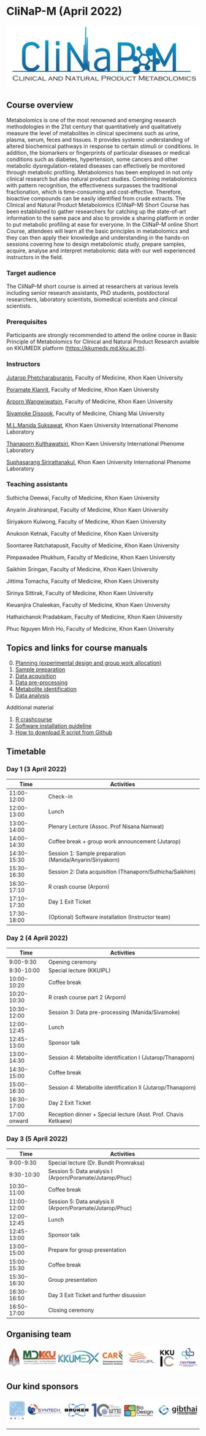 # CliNaP-M (April 2022)
![](figures/CliNaP-LOGO4.png)

## Course overview

Metabolomics is one of the most renowned and emerging research methodologies in the 21st century that quantitatively and qualitatively measure the level of
metabolites in clinical specimens such as urine, plasma, serum, feces and tissues. It provides systemic understanding of altered biochemical pathways in
response to certain stimuli or conditions. In addition, the biomarkers or fingerprints of particular diseases or medical conditions such as diabetes,
hypertension, some cancers and other metabolic dysregulation-related diseases can effectively be monitored through metabolic profiling. Metabolomics has
been employed in not only clinical research but also natural product studies. Combining metabolomics with pattern recognition, the effectiveness surpasses
the traditional fractionation, which is time-consuming and cost-effective. Therefore, bioactive compounds can be easily identified from crude extracts. 
The Clinical and Natural Product Metabolomics (CliNaP-M) Short Course has been established to gather researchers for catching up the state-of-art
information to the same pace and also to provide a sharing platform in order to put metabolic profiling at ease for everyone.  In the CliNaP-M online Short
Course, attendees will learn all the basic principles in metabolomics and they can then apply their knowledge and understanding in the hands-on sessions
covering how to design metabolomic study, prepare samples, acquire, analyse and interpret metabolomic data with our well experienced instructors in the
field.

### Target audience
The CliNaP-M short course is aimed at researchers at various levels including senior research assistants, PhD students, postdoctoral researchers, 
laboratory scientists, biomedical scientists and clinical scientists.

### Prerequisites
Participants are strongly recommended to attend the online course in Basic Principle of Metabolomics for Clinical and Natural Product Research avialble on
KKUMEDX platform (https://kkumedx.md.kku.ac.th).

### Instructors
[Jutarop Phetcharaburanin](https://www.jutarop.com), Faculty of Medicine, Khon Kaen University

[Poramate Klanrit](https://biochem.md.kku.ac.th/academic-staff/), Faculty of Medicine, Khon Kaen University

[Arporn Wangwiwatsin](https://biochem.md.kku.ac.th/academic-staff/), Faculty of Medicine, Khon Kaen University

[Sivamoke Dissook](https://w2.med.cmu.ac.th/omics/sivamoke/), Faculty of Medicine, Chiang Mai University

[M.L.Manida Suksawat](https://kkuipl.org/executive-committee/), Khon Kaen University International Phenome Laboratory

[Thanaporn Kulthawatsiri](https://kkuipl.org/executive-committee/), Khon Kaen University International Phenome Laboratory

[Suphasarang Sirirattanakul](https://kkuipl.org/executive-committee/), Khon Kaen University International Phenome Laboratory

### Teaching assistants

Suthicha Deewai, Faculty of Medicine, Khon Kaen University

Anyarin Jirahiranpat, Faculty of Medicine, Khon Kaen University

Siriyakorn Kulwong, Faculty of Medicine, Khon Kaen University

Anukoon Ketnak, Faculty of Medicine, Khon Kaen University

Soontaree Ratchatapusit, Faculty of Medicine, Khon Kaen University

Pimpawadee Phukhum, Faculty of Medicine, Khon Kaen University

Saikhim Sringan, Faculty of Medicine, Khon Kaen University

Jittima Tomacha, Faculty of Medicine, Khon Kaen University

Sirinya Sittirak, Faculty of Medicine, Khon Kaen University

Kwuanjira Chaleekan, Faculty of Medicine, Khon Kaen University

Hathaichanok Pradabkam, Faculty of Medicine, Khon Kaen University

Phuc Nguyen Minh Ho, Faculty of Medicine, Khon Kaen University

## Topics and links for course manuals
0. [Planning (experimental design and group work allocation)](1_planning/1_planning_README.md)
1. [Sample preparation](2_sample_preparation/2_sample_preparation_README.md)
2. [Data acquisition](3_data_acquisition/3_data_acquisition_README.md)
3. [Data pre-processing](4_data_preprocessing/4_data_preprocessing_README.md)
4. [Metabolite identification](6_metID/6_metID_README.md)
5. [Data analysis](5_data_analysis/5_data_analysis_README.md)

Additional material
1. [R crashcourse](R_crashcourse/R_crashcourse_README.md)
2. [Software installation guideline](software_installation/software_installation_README.md)
3. [How to download R script from Github](how_to_download_R_script/how_to_download_R_script_README.md)

## Timetable

### Day 1 (3 April 2022)

| Time | Activities |
| ---  |    ---  |
| 11:00-12:00  | Check-in |
| 12:00-13:00 | Lunch |
| 13:00-14:00 | Plenary Lecture (Assoc. Prof Nisana Namwat) |
| 14:00-14:30 | Coffee break + group work announcement (Jutarop) |
| 14:30-15:30 | Session 1: Sample preparation (Manida/Anyarin/Siriyakorn) |
| 15:30-16:30 | Session 2: Data acquisition (Thanaporn/Suthicha/Saikhim) |
| 16:30-17:10 | R crash course (Arporn) |
| 17:10-17:30 | Day 1 Exit Ticket |
| 17:30-18:00 | (Optional) Software installation (Instructor team) | 


### Day 2 (4 April 2022)

| Time | Activities |
| ---  |    ---  |
| 9:00-9:30  | Opening ceremony |
| 9:30-10:00 | Special lecture (KKUIPL) |
| 10:00-10:20 | Coffee break |
| 10:20-10:30 | R crash course part 2 (Arporn) |
| 10:30-12:00 | Session 3: Data pre-processing (Manida/Sivamoke) |
| 12:00-12:45 | Lunch |
| 12:45-13:00 | Sponsor talk |
| 13:00-14:30 | Session 4: Metabolite identification I (Jutarop/Thanaporn) |
| 14:30-15:00 | Coffee break | 
| 15:00-16:30 | Session 4: Metabolite identification II (Jutarop/Thanaporn) |
| 16:30-17:00 | Day 2 Exit Ticket |
| 17:00 onward | Reception dinner + Special lecture (Asst. Prof. Chavis Ketkaew) |

### Day 3 (5 April 2022)

| Time | Activities |
| ---  |    ---  |
| 9:00-9:30  | Special lecture (Dr. Bundit Promraksa) |
| 9:30-10:30 | Session 5: Data analysis I (Arporn/Poramate/Jutarop/Phuc) |
| 10:30-11:00 | Coffee break |
| 11:00-12:00 | Session 5: Data analysis II (Arporn/Poramate/Jutarop/Phuc) |
| 12:00-12:45 | Lunch |
| 12:45-13:00 | Sponsor talk |
| 13:00-15:00 | Prepare for group presentation |
| 15:00-15:30 | Coffee break | 
| 15:30-16:30 | Group presentation |
| 16:30-16:50 | Day 3 Exit Ticket and further disussion |
| 16:50-17:00 | Closing ceremony |


## Organising team
![](figures/organisers3.png)

## Our kind sponsors 
![](figures/sponsors3.png)

---

